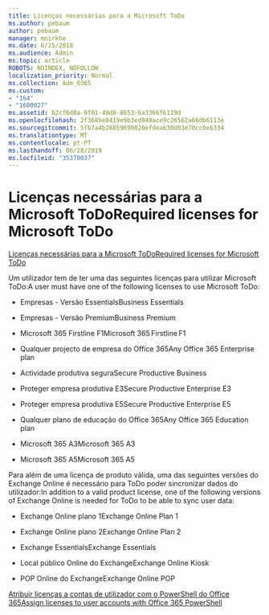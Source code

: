 ```yaml
---
title: Licenças necessárias para a Microsoft ToDo
ms.author: pebaum
author: pebaum
manager: mnirkhe
ms.date: 6/25/2018
ms.audience: Admin
ms.topic: article
ROBOTS: NOINDEX, NOFOLLOW
localization_priority: Normal
ms.collection: Adm_O365
ms.custom:
- "164"
- "1600027"
ms.assetid: b2cf6d0a-9f01-49d8-8653-6a3366f6119d
ms.openlocfilehash: 2f368be8419e9b3ed949ace9c26562a66db6113e
ms.sourcegitcommit: 5fb7a4b28859690020efdea630d03e70cc0e6334
ms.translationtype: MT
ms.contentlocale: pt-PT
ms.lasthandoff: 06/28/2019
ms.locfileid: "35370037"
---
```

# <a name="required-licenses-for-microsoft-todo"></a><span data-ttu-id="469c6-102">Licenças necessárias para a Microsoft ToDo</span><span class="sxs-lookup"><span data-stu-id="469c6-102">Required licenses for Microsoft ToDo</span></span>

[<span data-ttu-id="469c6-103">Licenças necessárias para a Microsoft ToDo</span><span class="sxs-lookup"><span data-stu-id="469c6-103">Required licenses for Microsoft ToDo</span></span>](https://support.office.com/article/381e9d1b-c500-49b5-973e-890fd86528d7.aspx)
  
<span data-ttu-id="469c6-104">Um utilizador tem de ter uma das seguintes licenças para utilizar Microsoft ToDo:</span><span class="sxs-lookup"><span data-stu-id="469c6-104">A user must have one of the following licenses to use Microsoft ToDo:</span></span>
  
- <span data-ttu-id="469c6-105">Empresas - Versão Essentials</span><span class="sxs-lookup"><span data-stu-id="469c6-105">Business Essentials</span></span>

- <span data-ttu-id="469c6-106">Empresas - Versão Premium</span><span class="sxs-lookup"><span data-stu-id="469c6-106">Business Premium</span></span>

- <span data-ttu-id="469c6-107">Microsoft 365 Firstline F1</span><span class="sxs-lookup"><span data-stu-id="469c6-107">Microsoft 365 Firstline F1</span></span>

- <span data-ttu-id="469c6-108">Qualquer projecto de empresa do Office 365</span><span class="sxs-lookup"><span data-stu-id="469c6-108">Any Office 365 Enterprise plan</span></span>

- <span data-ttu-id="469c6-109">Actividade produtiva segura</span><span class="sxs-lookup"><span data-stu-id="469c6-109">Secure Productive Business</span></span>

- <span data-ttu-id="469c6-110">Proteger empresa produtiva E3</span><span class="sxs-lookup"><span data-stu-id="469c6-110">Secure Productive Enterprise E3</span></span>

- <span data-ttu-id="469c6-111">Proteger empresa produtiva E5</span><span class="sxs-lookup"><span data-stu-id="469c6-111">Secure Productive Enterprise E5</span></span>

- <span data-ttu-id="469c6-112">Qualquer plano de educação do Office 365</span><span class="sxs-lookup"><span data-stu-id="469c6-112">Any Office 365 Education plan</span></span>

- <span data-ttu-id="469c6-113">Microsoft 365 A3</span><span class="sxs-lookup"><span data-stu-id="469c6-113">Microsoft 365 A3</span></span>

- <span data-ttu-id="469c6-114">Microsoft 365 A5</span><span class="sxs-lookup"><span data-stu-id="469c6-114">Microsoft 365 A5</span></span>

<span data-ttu-id="469c6-115">Para além de uma licença de produto válida, uma das seguintes versões do Exchange Online é necessário para ToDo poder sincronizar dados do utilizador:</span><span class="sxs-lookup"><span data-stu-id="469c6-115">In addition to a valid product license, one of the following versions of Exchange Online is needed for ToDo to be able to sync user data:</span></span>
  
- <span data-ttu-id="469c6-116">Exchange Online plano 1</span><span class="sxs-lookup"><span data-stu-id="469c6-116">Exchange Online Plan 1</span></span>

- <span data-ttu-id="469c6-117">Exchange Online plano 2</span><span class="sxs-lookup"><span data-stu-id="469c6-117">Exchange Online Plan 2</span></span>

- <span data-ttu-id="469c6-118">Exchange Essentials</span><span class="sxs-lookup"><span data-stu-id="469c6-118">Exchange Essentials</span></span>

- <span data-ttu-id="469c6-119">Local público Online do Exchange</span><span class="sxs-lookup"><span data-stu-id="469c6-119">Exchange Online Kiosk</span></span>

- <span data-ttu-id="469c6-120">POP Online do Exchange</span><span class="sxs-lookup"><span data-stu-id="469c6-120">Exchange Online POP</span></span>

[<span data-ttu-id="469c6-121">Atribuir licenças a contas de utilizador com o PowerShell do Office 365</span><span class="sxs-lookup"><span data-stu-id="469c6-121">Assign licenses to user accounts with Office 365 PowerShell</span></span>](https://docs.microsoft.com/office365/enterprise/powershell/assign-licenses-to-user-accounts-with-office-365-powershell )
  